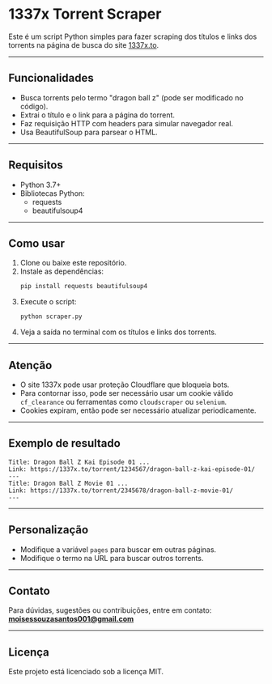 # 1337x Torrent Scraper

Este é um script Python simples para fazer scraping dos títulos e links dos torrents na página de busca do site [1337x.to](https://1337x.to).

---

## Funcionalidades

- Busca torrents pelo termo "dragon ball z" (pode ser modificado no código).
- Extrai o título e o link para a página do torrent.
- Faz requisição HTTP com headers para simular navegador real.
- Usa BeautifulSoup para parsear o HTML.

---

## Requisitos

- Python 3.7+
- Bibliotecas Python:
  - requests
  - beautifulsoup4

---

## Como usar

1. Clone ou baixe este repositório.
2. Instale as dependências:
   ```bash
   pip install requests beautifulsoup4
   ```
3. Execute o script:
   ```bash
   python scraper.py
   ```
4. Veja a saída no terminal com os títulos e links dos torrents.

---

## Atenção

- O site 1337x pode usar proteção Cloudflare que bloqueia bots.  
- Para contornar isso, pode ser necessário usar um cookie válido `cf_clearance` ou ferramentas como `cloudscraper` ou `selenium`.
- Cookies expiram, então pode ser necessário atualizar periodicamente.

---

## Exemplo de resultado

```
Title: Dragon Ball Z Kai Episode 01 ...
Link: https://1337x.to/torrent/1234567/dragon-ball-z-kai-episode-01/
---
Title: Dragon Ball Z Movie 01 ...
Link: https://1337x.to/torrent/2345678/dragon-ball-z-movie-01/
---
```

---

## Personalização

- Modifique a variável `pages` para buscar em outras páginas.
- Modifique o termo na URL para buscar outros torrents.

---

## Contato

Para dúvidas, sugestões ou contribuições, entre em contato:  
**moisessouzasantos001@gmail.com**

---

## Licença

Este projeto está licenciado sob a licença MIT.
